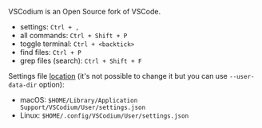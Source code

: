 VSCodium is an Open Source fork of VSCode.

* settings: `Ctrl + ,`
* all commands: `Ctrl + Shift + P`
* toggle terminal: `Ctrl + <backtick>`
* find files: `Ctrl + P`
* grep files (search): `Ctrl + Shift + F`

Settings file [location](https://code.visualstudio.com/docs/getstarted/settings#_settings-file-locations) (it's not possible to change it but you can use `--user-data-dir` option):

* macOS: `$HOME/Library/Application Support/VSCodium/User/settings.json`
* Linux: `$HOME/.config/VSCodium/User/settings.json`
